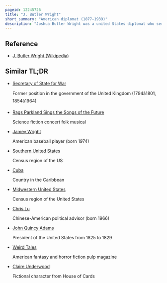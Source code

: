 ```yaml
---
pageid: 12245726
title: "J. Butler Wright"
short_summary: "American diplomat (1877–1939)"
description: "Joshua Butler Wright was a united States diplomat who served as a Representative of the united States in Cuba uruguay Czechoslovakia and Hungary. He was the Twentieth and last third Assistant Secretary of State."
---
```


## Reference

- [J. Butler Wright (Wikipedia)](https://en.wikipedia.org/?curid=12245726)

## Similar TL;DR

- [Secretary of State for War](/tldr/en/secretary-of-state-for-war)

  Former position in the government of the United Kingdom (1794â1801, 1854â1964)

- [Rags Parkland Sings the Songs of the Future](/tldr/en/rags-parkland-sings-the-songs-of-the-future)

  Science fiction concert folk musical

- [Jamey Wright](/tldr/en/jamey-wright)

  American baseball player (born 1974)

- [Southern United States](/tldr/en/southern-united-states)

  Census region of the US

- [Cuba](/tldr/en/cuba)

  Country in the Caribbean

- [Midwestern United States](/tldr/en/midwestern-united-states)

  Census region of the United States

- [Chris Lu](/tldr/en/chris-lu)

  Chinese-American political advisor (born 1966)

- [John Quincy Adams](/tldr/en/john-quincy-adams)

  President of the United States from 1825 to 1829

- [Weird Tales](/tldr/en/weird-tales)

  American fantasy and horror fiction pulp magazine

- [Claire Underwood](/tldr/en/claire-underwood)

  Fictional character from House of Cards
